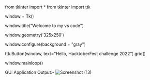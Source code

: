 from tkinter import *
from tkinter import ttk

window = Tk()

window.title("Welcome to my vs code")

window.geometry('325x250')

window.configure(background = "gray")

ttk.Button(window, text="Hello, HacktoberFest challenge 2022").grid()

window.mainloop()


GUI Application Output:- 
![Screenshot (13)](https://user-images.githubusercontent.com/109017996/193737190-aa869d04-66eb-4457-a160-d8e0cb204446.png)
